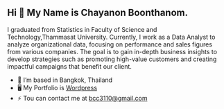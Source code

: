 ## Hi 👋 My Name is Chayanon Boonthanom.
I graduated from Statistics in Faculty of Science and Technology,Thammasat University.
Currently, I work as a Data Analyst to analyze organizational data, focusing on performance and sales figures from various companies. 
The goal is to gain in-depth business insights to develop strategies such as promoting high-value customers and creating impactful campaigns that benefit our client.

- 🔭 I’m based in Bangkok, Thailand
- 🖥️ My Portfolio is [Wordpress](https://chayanonboo.com/)
- ⚡ Tou can contact me at bcc3110@gmail.com
<!--
**Chayanonboo/Chayanonboo** is a ✨ _special_ ✨ repository because its `README.md` (this file) appears on your GitHub profile.

Here are some ideas to get you started:

- 
- 🌱 I’m currently learning ...
- 👯 I’m looking to collaborate on ...
- 🤔 I’m looking for help with ...
- 💬 Ask me about ...
- 📫 How to reach me: ...
- 😄 Pronouns: ...
- ⚡ Fun fact: ...
-->
